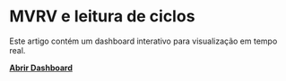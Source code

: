 # MVRV e leitura de ciclos

Este artigo contém um dashboard interativo para visualização em tempo real.

[**Abrir Dashboard**](https://bitcoin-mvrv-dash-gdl3.vercel.app/)  
